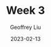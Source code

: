 ---
author: "Geoffrey Liu"
title: "Week 3"
date: 2023-02-13
# description: "Guide to emoji usage in Hugo"
thumbnail: /pictures/sew.png
---
